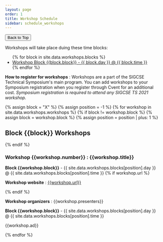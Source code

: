 ```yaml
---
layout: page
order: 1
title: Workshop Schedule
sidebar: schedule_workshops
---
```


<button onclick="topFunction()" id="toTopButton" title="Go to top">Back to Top</button> 

Workshops will take place duing these time blocks:
<ul>
{% for block in site.data.workshops.blocks %}
<li><a href="#block-{{block.block | downcase}}">Workshop Block {{block.block}} - {{ block.day }} @ {{ block.time }}</a></li>
{% endfor %}
</ul>

<strong>How to register for workshops</strong> : Workshops are a part of the SIGCSE Technical Symposium's main program.  You can add workshops to your Symposium registration when you register through Cvent for an additional cost.  <em>Symposium registration is required to attend any SIGCSE TS 2021 workshop.</em>

{% assign block = "X" %}
{% assign position = -1 %}
{% for workshop in site.data.workshops.workshops %}
{% if block != workshop.block %}
{% assign block = workshop.block %}
{% assign position = position | plus: 1 %}
<h2 class = "block_header" id="block-{{block | downcase}}">Block {{block}} Workshops</h2>
{% endif %}
<div class="card">
<div class="container">
<h3 id="workshop-{{workshop.number}}">Workshop {{workshop.number}} : {{workshop.title}}</h3>
<span class="alert-box papersession"><strong>Block {{workshop.block}}</strong> - {{ site.data.workshops.blocks[position].day }} @ {{ site.data.workshops.blocks[position].time }}</span>
{% if workshop.url %}
<p><strong>Workshop website</strong> : <a href="{{workshop.url}}" target=_new>{{workshop.url}}</a></p>
{% endif %} 
<p><strong>Workshop organizers</strong> : {{workshop.presenters}}</p>
<p><strong>Block {{workshop.block}}</strong> - {{ site.data.workshops.blocks[position].day }} @ {{ site.data.workshops.blocks[position].time }}</p>
<p>{{workshop.ad}}</p>
</div>
</div>
{% endfor %}
